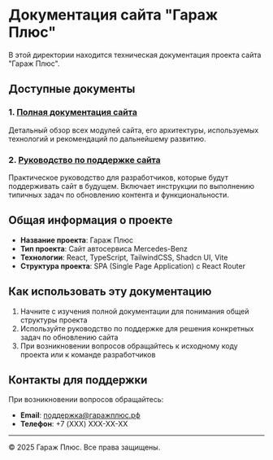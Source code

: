 # Документация сайта "Гараж Плюс"

В этой директории находится техническая документация проекта сайта "Гараж Плюс".

## Доступные документы

### 1. [Полная документация сайта](./documentation-ru.md)
Детальный обзор всех модулей сайта, его архитектуры, используемых технологий и рекомендаций по дальнейшему развитию.

### 2. [Руководство по поддержке сайта](./maintenance-guide-ru.md)
Практическое руководство для разработчиков, которые будут поддерживать сайт в будущем. Включает инструкции по выполнению типичных задач по обновлению контента и функциональности.

## Общая информация о проекте

- **Название проекта**: Гараж Плюс
- **Тип проекта**: Сайт автосервиса Mercedes-Benz
- **Технологии**: React, TypeScript, TailwindCSS, Shadcn UI, Vite
- **Структура проекта**: SPA (Single Page Application) с React Router

## Как использовать эту документацию

1. Начните с изучения полной документации для понимания общей структуры проекта
2. Используйте руководство по поддержке для решения конкретных задач по обновлению сайта
3. При возникновении вопросов обращайтесь к исходному коду проекта или к команде разработчиков

## Контакты для поддержки

При возникновении вопросов обращайтесь:

- **Email**: [поддержка@гаражплюс.рф](mailto:поддержка@гаражплюс.рф)
- **Телефон**: +7 (XXX) XXX-XX-XX

---

© 2025 Гараж Плюс. Все права защищены.